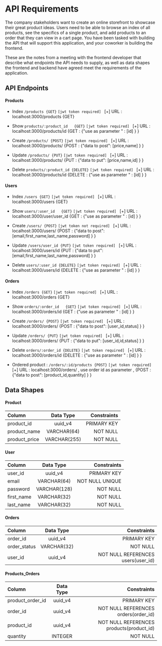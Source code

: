 # API Requirements
The company stakeholders want to create an online storefront to showcase their great product ideas. Users need to be able to browse an index of all products, see the specifics of a single product, and add products to an order that they can view in a cart page. You have been tasked with building the API that will support this application, and your coworker is building the frontend.

These are the notes from a meeting with the frontend developer that describe what endpoints the API needs to supply, as well as data shapes the frontend and backend have agreed meet the requirements of the application. 

## API Endpoints
#### Products
- Index `/products {GET}` `[jwt token required] `
[+] URL : localhost:3000/products {GET}

- Show `products/:product_id   {GET}` `[jwt token required] `
[+]  URL : localhost:3000/products/id {GET : {"use as parameter " : [id] } }
- Create `/products/ {POST}` `[jwt token required] `
[+]  URL : localhost:3000/products/ {POST : {"data to post": [price,name] } }
- Update `/products/ {PUT}` `[jwt token required] `
[+] URL : localhost:3000/products/ {PUT : {"data to put": [price,name,id] } }

- Delete `products/:product_id {DELETE}` `[jwt token required] `
[+]  URL : localhost:3000/products/id {DELETE : {"use as parameter " : [id] } }

#### Users
- Index `/users {GET}` `[jwt token required] `
[+] URL : localhost:3000/users {GET}

- Show `users/:user_id   {GET}` `[jwt token required] `
[+]  URL : localhost:3000/user/user_id {GET : {"use as parameter " : [id] } }
- Create `/users/ {POST}` `[jwt token not required] `
[+]  URL : localhost:3000/users/ {POST : {"data to post": [email,first_name,last_name,password] } }
- Update `/users/user_id {PUT}` `[jwt token required] `
[+] URL : localhost:3000/users/id {PUT : {"data to put": [email,first_name,last_name,password] } }

- Delete `users/:user_id {DELETE}` `[jwt token required] `
[+]  URL : localhost:3000/users/id {DELETE : {"use as parameter " : [id] } }

#### Orders
- Index `/orders {GET}` `[jwt token required] `
[+] URL : localhost:3000/orders {GET}

- Show `orders/:order_id   {GET}` `[jwt token required] `
[+]  URL : localhost:3000/orders/id {GET : {"use as parameter " : [id] } }
- Create `/orders/ {POST}` `[jwt token required] `
[+]  URL : localhost:3000/orders/ {POST : {"data to post": [user_id,status] } }
- Update `/orders/ {PUT}` `[jwt token required] `
[+] URL : localhost:3000/orders/ {PUT : {"data to put": [user_id,id,status] } }

- Delete `orders/:order_id {DELETE}` `[jwt token required] `
[+]  URL : localhost:3000/orders/id {DELETE : {"use as parameter " : [id] } }

- Ordered product : `/orders/:id/products {POST}` `[jwt token required] `
[+]  URL : localhost:3000/orders/ , use order id as parameter , {POST : {"data to post": [product_id,quantity] } }
## Data Shapes

#### Product
| Column       | Data Type      |   Constraints  |
| :---         |    :----:      |          ---:  |
| product_id   | uuid_v4        | PRIMARY KEY    |
| product_name | VARCHAR(64)    | NOT NULL       |
| product_price| VARCHAR(255)   | NOT NULL       |

#### User
| Column       | Data Type   |      Constraints     |
| :---         |    :----:   |             ---:     |
| user_id   | uuid_v4        | PRIMARY KEY          |
| email     | VARCHAR(64)    | NOT NULL  UNIQUE     |
| password  | VARCHAR(128)   | NOT NULL             |
| first_name| VARCHAR(32)    | NOT NULL             |
| last_name | VARCHAR(32)    | NOT NULL             |
#### Orders

| Column       | Data Type     |   Constraints                    |
| :---         |    :----:     |          ---:                    |
| order_id     | uuid_v4       | PRIMARY KEY                      |
| order_status | VARCHAR(32)   | NOT NULL                         |
| user_id      | uuid_v4       |NOT NULL REFERENCES users(user_id)|

#### Products_Orders
| Column         | Data Type   |   Constraints                           |
| :---           |    :----:   |          ---:                           |
|product_order_id| uuid_v4     | PRIMARY KEY                             |
| order_id       | uuid_v4     | NOT NULL REFERENCES orders(order_id)    |
| product_id     | uuid_v4     | NOT NULL REFERENCES products(product_id)|
| quantity       | INTEGER     | NOT NULL                                |